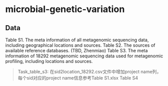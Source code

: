 # microbial-genetic-variation

## Data
Table S1. The meta information of all metagenomic sequencing data, including geographical locations and sources.
Table S2. The sources of available reference databases. (TBD, Zhenmiao)
Table S3. The meta information of 18292 metagenomic sequencing data used for metagenomic profiling, including locations and sources.
> Task_table_s3: 在sid2location_18292.csv文件中增加project name列，每个sid对应的project name信息参考Table S1.xlsx
Table S4

